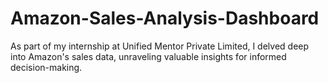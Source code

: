 # Amazon-Sales-Analysis-Dashboard
As part of my internship at Unified Mentor Private Limited, I delved deep into Amazon's sales data, unraveling valuable insights for informed decision-making.
